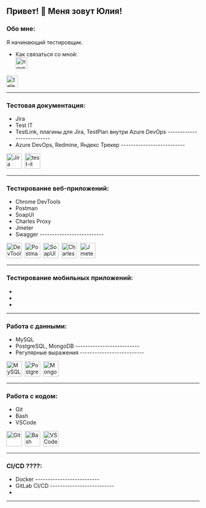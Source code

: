 ## Привет! 👋 Меня зовут Юлия!



### Обо мне:

Я начинающий тестировщик.

- Как связаться со мной:  
[<img src="https://play-lh.googleusercontent.com/zn4PWAdBu9YgY-uP1jSzdeje7hJ_HI2siy07vQ4LZsgUQOKU-1Wbza7lIIMYzB201g" width="30" height="30"  alt="почта" />](mailto:fancy.05@mail.ru) 
<a href="https://t.me/YuliyaKondabaeva" target="_blank">
      <img src="https://upload.wikimedia.org/wikipedia/commons/thumb/8/83/Telegram_2019_Logo.svg/120px-Telegram_2019_Logo.svg.png" width="30" height="30" alt="telegram" />
    </a>
 
---

### Тестовая документация:
- Jira
- Test IT
- TestLink, плагины для Jira, TestPlan внутри Azure DevOps --------------------------
- Azure DevOps, Redmine, Яндекс Трекер --------------------------

<div>
  <img src="https://cdn.jsdelivr.net/gh/devicons/devicon/icons/jira/jira-original.svg" title="Jira" alt="Jira" width="40" height="40"/>&nbsp
  <img src="https://docs.testit.software/images/testit_logo_icon_blue.png" title="test-it" alt="test-it" width="40" height="40"/>
</div>

---

### Тестирование веб-приложений:
- Chrome DevTools
- Postman
- SoapUI
- Charles Proxy
- Jmeter
- Swagger --------------------------

<div>
  <img src="https://d33wubrfki0l68.cloudfront.net/38b5c953a4667366685d55db55d057c86db1fc54/a0fdc/static/acae6b24d940347661ca901ea07f47c1/chrome-dev-logo-icon.png" title="DevTools" alt="DevTools" width="40" height="40"/>&nbsp
  <img src="https://voyager.postman.com/logo/postman-logo-icon-orange.svg" title="Postman" alt="Postman" width="40" height="40"/>&nbsp
  <img src="https://i0.wp.com/blog.nashtechglobal.com/wp-content/uploads/2024/07/SoapUI%402x-1.webp?fit=872%2C270&ssl=1" title="SoapUI" alt="SoapUI" height="40"/>&nbsp
  <img src="https://cdn.icon-icons.com/icons2/3053/PNG/512/charles_proxy_macos_bigsur_icon_190302.png" title="Charles Proxy" alt="Charles Proxy" width="40" height="40"/>&nbsp
  <img src="https://upload.wikimedia.org/wikipedia/commons/2/22/Apache_JMeter.png" title="Jmeter" alt="Jmeter" height="40"/>
</div>

---

### Тестирование мобильных приложений:
- 
- 
- 

---

### Работа с данными:
- MySQL
- PostgreSQL, MongoDB --------------------------
- Регулярные выражения --------------------------

<div>
  <img src="https://www.mysql.com/common/logos/logo-mysql-170x115.png" title="MySQL" alt="MySQL" height="40"/>&nbsp
  <img src="https://www.postgresql.org/media/img/about/press/elephant64.png" title="PostgreSQL" alt="PostgreSQL" height="40"/>&nbsp
  <img src="https://cdn.jsdelivr.net/gh/devicons/devicon/icons/mongodb/mongodb-original.svg" title="MongoDB" alt="MongoDB" width="40" height="40"/>
</div>

---

### Работа с кодом:
- Git
- Bash
- VSCode

<div>
  <img src="https://cdn.jsdelivr.net/gh/devicons/devicon/icons/git/git-original.svg" title="Git" alt="Git" width="40" height="40"/>&nbsp
  <img src="https://upload.wikimedia.org/wikipedia/commons/thumb/4/4b/Bash_Logo_Colored.svg/1024px-Bash_Logo_Colored.svg.png?20180723054350" title="Bash" alt="Bash" width="40" height="40"/>&nbsp
  <img src="https://cdn.jsdelivr.net/gh/devicons/devicon/icons/vscode/vscode-original.svg" title="VSCode" alt="VSCode" width="40" height="40"/>
  
</div>

---

### CI/CD ????:
- Docker --------------------------
- GitLab CI/CD --------------------------
- 

<div>
  
  
</div>

---
